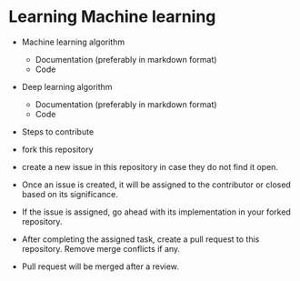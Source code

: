 # Learning Machine learning

* Machine learning algorithm
  * Documentation (preferably in markdown format)
  * Code
* Deep learning algorithm
  * Documentation (preferably in markdown format)
  * Code

* Steps to contribute
 * fork this repository
 * create a new issue in this repository in case they do not find it open. 
 * Once an issue is created, it will be assigned to the contributor or closed based on its significance.
 * If the issue is assigned, go ahead with its implementation in your forked repository.
 * After completing the assigned task, create a pull request to this repository. Remove merge conflicts if any.
 * Pull request will be merged after a review.
